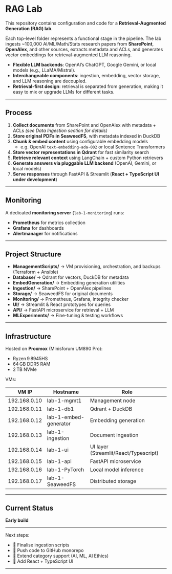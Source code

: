 # RAG Lab  

This repository contains configuration and code for a **Retrieval-Augmented Generation (RAG) lab**.  

Each top-level folder represents a functional stage in the pipeline. The lab ingests ~100,000 AI/ML/Math/Stats research papers from **SharePoint**, **OpenAlex**, and other sources, extracts metadata and ACLs, and generates vector embeddings for retrieval-augmented LLM reasoning.  

- **Flexible LLM backends**: OpenAI’s ChatGPT, Google Gemini, or local models (e.g., LLaMA/Mistral).  
- **Interchangeable components**: ingestion, embedding, vector storage, and LLM reasoning are decoupled.  
- **Retrieval-first design**: retrieval is separated from generation, making it easy to mix or upgrade LLMs for different tasks.  

---

## Process  

1. **Collect documents** from SharePoint and OpenAlex with metadata + ACLs *(see Data Ingestion section for details)*  
2. **Store original PDFs in SeaweedFS**, with metadata indexed in DuckDB  
3. **Chunk & embed content** using configurable embedding models  
   - e.g. OpenAI `text-embedding-ada-002` or local Sentence Transformers  
4. **Store vector representations in Qdrant** for fast similarity search  
5. **Retrieve relevant context** using LangChain + custom Python retrievers  
6. **Generate answers via pluggable LLM backend** (OpenAI, Gemini, or local models)  
7. **Serve responses** through FastAPI & Streamlit (**React + TypeScript UI under development**)  

---

## Monitoring  

A dedicated **monitoring server** (`lab-1-monitoring`) runs:  
- **Prometheus** for metrics collection  
- **Grafana** for dashboards  
- **Alertmanager** for notifications  

---

## Project Structure  

- **ManagementScripts/** → VM provisioning, orchestration, and backups (Terraform + Ansible)  
- **Database/** → Qdrant for vectors, DuckDB for metadata  
- **EmbedGeneration/** → Embedding generation utilities  
- **Ingestion/** → SharePoint + OpenAlex pipelines  
- **Storage/** → SeaweedFS for original documents  
- **Monitoring/** → Prometheus, Grafana, integrity checker  
- **UI/** → Streamlit & React prototypes for queries  
- **API/** → FastAPI microservice for retrieval + LLM  
- **MLExperiments/** → Fine-tuning & testing workflows  

---

## Infrastructure  

Hosted on **Proxmox** (Minisforum UM890 Pro):  
- Ryzen 9 8945HS  
- 64 GB DDR5 RAM  
- 2 TB NVMe  

VMs:  

| VM IP         | Hostname            | Role                     |
|---------------|--------------------|--------------------------|
| 192.168.0.10  | lab-1-mgmt1        | Management node          |
| 192.168.0.11  | lab-1-db1          | Qdrant + DuckDB          |
| 192.168.0.12  | lab-1-embed-generator | Embedding generation   |
| 192.168.0.13  | lab-1-ingestion    | Document ingestion       |
| 192.168.0.14  | lab-1-ui           | UI layer (Streamlit/React/Typescript)|
| 192.168.0.15  | lab-1-api          | FastAPI microservice     |
| 192.168.0.16  | lab-1-PyTorch      | Local model inference    |
| 192.168.0.17  | lab-1-SeaweedFS    | Distributed storage      |

---

## Current Status  

**Early build**  

---

Next steps:  
- 🔄 Finalise ingestion scripts  
- 🔄 Push code to GitHub monorepo  
- 🔄 Extend category support (AI, ML, AI Ethics)  
- 🔄 Add React + TypeScript UI  

---
